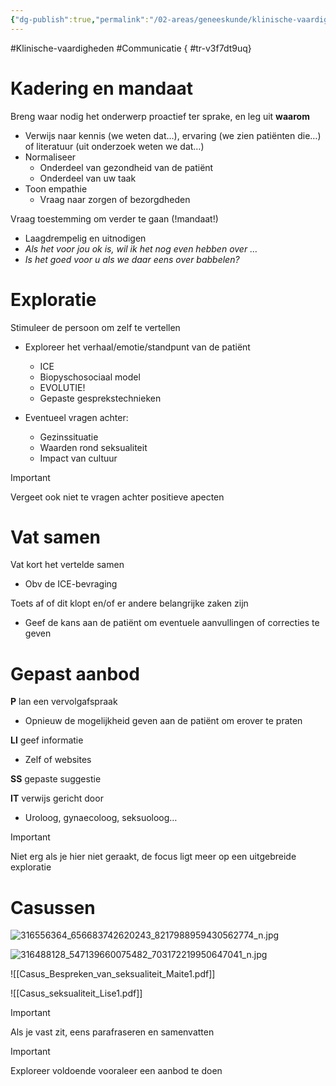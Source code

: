 ```yaml
---
{"dg-publish":true,"permalink":"/02-areas/geneeskunde/klinische-vaardigheden/seksualiteit/","noteIcon":"","created":"2024-11-24T10:56:49.569+01:00","updated":"2024-12-31T16:51:47.757+01:00"}
---
```


#Klinische-vaardigheden #Communicatie
{ #tr-v3f7dt9uq}


# Kadering en mandaat

Breng waar nodig het onderwerp proactief ter sprake, en leg uit **waarom**

- Verwijs naar kennis (we weten dat…), ervaring (we zien patiënten die…) of literatuur (uit onderzoek weten we dat…)
- Normaliseer
    - Onderdeel van gezondheid van de patiënt
    - Onderdeel van uw taak
- Toon empathie
    - Vraag naar zorgen of bezorgdheden

  

Vraag toestemming om verder te gaan (!mandaat!)

- Laagdrempelig en uitnodigen
- _Als het voor jou ok is, wil ik het nog even hebben over …_
- _Is het goed voor u als we daar eens over babbelen?_

# Exploratie

Stimuleer de persoon om zelf te vertellen

- Exploreer het verhaal/emotie/standpunt van de patiënt
    
    - ICE
    - Biopyschosociaal model
    - EVOLUTIE!
    - Gepaste gesprekstechnieken

- Eventueel vragen achter:
    
    - Gezinssituatie
    - Waarden rond seksualiteit
    - Impact van cultuur
  
> [!important]  
> Vergeet ook niet te vragen achter positieve apecten  


# Vat samen

Vat kort het vertelde samen

- Obv de ICE-bevraging

  

Toets af of dit klopt en/of er andere belangrijke zaken zijn

- Geef de kans aan de patiënt om eventuele aanvullingen of correcties te geven

# Gepast aanbod

**P** lan een vervolgafspraak

- Opnieuw de mogelijkheid geven aan de patiënt om erover te praten

  

**LI** geef informatie

- Zelf of websites

  

**SS** gepaste suggestie

  

**IT** verwijs gericht door

- Uroloog, gynaecoloog, seksuoloog…

> [!important]  
> Niet erg als je hier niet geraakt, de focus ligt meer op een uitgebreide exploratie  

# Casussen

![316556364_656683742620243_8217988959430562774_n.jpg](/img/user/05%20Toolkit/Files/316556364_656683742620243_8217988959430562774_n.jpg)

![316488128_547139660075482_703172219950647041_n.jpg](/img/user/05%20Toolkit/Files/316488128_547139660075482_703172219950647041_n.jpg)

![[Casus_Bespreken_van_seksualiteit_Maite1.pdf]]

![[Casus_seksualiteit_Lise1.pdf]]

> [!important]  
> Als je vast zit, eens parafraseren en samenvatten  
  
> [!important]  
> Exploreer voldoende vooraleer een aanbod te doen